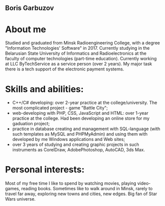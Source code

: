 ## Boris Garbuzov

# About me

Studied and graduated from Minsk Radioengineering College, with a degree "Information Technologies' Software" in 2017. Currently studying in the Belarusian State University of Informatics and Radioelectronics at the faculty of computer technologies (part-time education).
Currently working at LLC ByTechService as a service person (over 2 years). My major task there is a tech support of the electronic payment systems.

# Skills and abilities:

  - C++/C# developing: over 2-year practice at the college/university. The most complicated project - game "Battle City";
  - web-developing with PHP, CSS, JavaScript and HTML: over 1-year practice at the college. Had been developing an online store for my    gaduation project;
  - practice in database creating and management with SQL-language (with such templates as MySQL and PHPMyAdmin) and using them with developed by me Windows applications and Web sites;
  - over 3 years of studying and creating graphic projects in such instruments as CorelDraw, AdobePhotoshop, AutoCAD, 3ds Max.
  
# Personal interests:

  Most of my free time I like to spend by watching movies, playing video-games, reading books. Sometimes like to walk around in Minsk, rarely to travel far away, exploring new towns and cities, new edges. Big fan of Star Wars universe.
  
